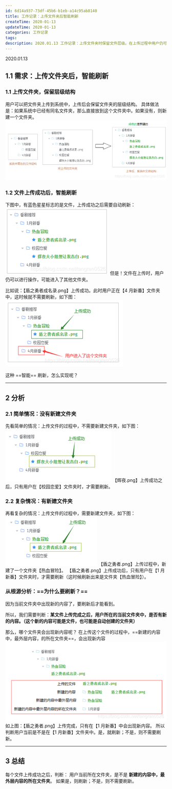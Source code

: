 ```yaml
---
id: 6d14a937-73df-45b6-b1eb-a14c95ab8140
title: 工作记录：上传文件夹后智能刷新
createTime: 2020-01-13
updateTime: 2020-01-13
categories: 工作记录
tags:
description: 2020.01.13 工作记录：上传文件夹时保留文件层级。在上传过程中用户仍可以进行操作，可能进入了其他文件夹。文件上传成功后，需要实现“智能”刷新（用户当前所在文件夹中有新内容，才刷新）
---
```


2020.01.13

## 1.1 需求：上传文件夹后，智能刷新

### 1.1 上传文件夹，保留层级结构

用户可以把文件夹上传到系统中，上传后会保留文件夹的层级结构。
具体做法是：如果系统中已经有同名文件夹，那么直接放到这个文件夹中。如果没有，则新建一个文件夹。
![在这里插入图片描述](../post-assets/67b954a5-9adb-422f-9a75-c726933e0508.png)

### 1.2 文件上传成功后，智能刷新

下图中，有蓝色星星标志的是文件，上传成功之后需要自动刷新：
![---](../post-assets/6993e010-6294-429d-9dc3-ec4951ec03bd.png)
但是！文件在上传时，用户仍可以进行操作，可能进入了其他文件夹。

比如说：【盾之勇者成名录.png】上传成功。此时用户正在【4 月新番】文件夹中，这时候就不需要刷新，如下图：
![在这里插入图片描述](../post-assets/b1012fbd-6c3f-4adf-b241-b0df54d2b4a5.png)

这种 ==智能== 刷新，怎么实现呢？

---

## 2 分析

### 2.1 简单情况：没有新建文件夹

先看简单的情况：上传文件的过程中，不需要新建文件夹，如下图：
![在这里插入图片描述](../post-assets/519f632f-491e-4736-a4e0-9661a9855d9a.png)
【辉夜.png】上传成功之后，只有用户在【校园恋爱】文件夹时，才需要刷新。

### 2.2 复杂情况：有新建文件夹

再看复杂的情况：上传文件的过程中，需要新建文件夹，如下图：
![在这里插入图片描述](../post-assets/7ef0fa65-8458-452c-8ff1-f95ff234f525.png)
【盾之勇者.png】上传过程中，新建了一个文件夹【热血冒险】。
【盾之勇者.png】上传成功后，只有用户在【1 月新番】文件夹时，才需要刷新（这时候刷新出来是文件夹【热血冒险】）。

### 从根源分析：==为什么要刷新？==

因为当前文件夹中出现新的内容了，要刷新后才能看到。

所以，我们需要判断：**某文件上传完成之后，用户所在的当前文件夹中，是否有新的内容。（这个新的内容可能是文件，也可能是自动创建的文件夹）**

那么，哪个文件夹会出现新内容呢？
在上传这个文件的过程中，==新建的内容中，最外层内容，的所在文件夹==，会出现新内容
![在这里插入图片描述](../post-assets/11dc277a-e715-4b77-8077-c3c6faaf6855.png)
如上图：【盾之勇者.png】上传完成，只有在【1 月新番】中会出现新内容。
所以判断用户当前是不是在【1 月新番】文件夹中。是，就刷新；不是，则不需要刷新。

---

## 3 总结

每个文件上传成功之后，判断：
用户当前所在文件夹，是不是 **新建的内容中，最外层内容的所在文件夹**。
如果是，则刷新；不是，则不需要刷新。
